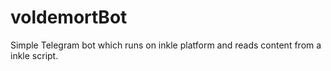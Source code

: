 # voldemortBot

Simple Telegram bot which runs on inkle platform and reads content from a inkle script. 
